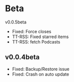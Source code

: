 Beta
====================

v0.0.5beta
* Fixed: Force closes
* TT-RSS: Fixed starred items
* TT-RSS: fetch Podcasts 

v0.0.4beta
-----------

* Fixed: Backup/Restore issue
* Fixed: Crash on auto update

